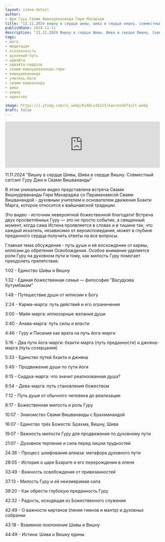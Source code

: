 ```yaml
---
layout: video-detail
author:
- Шри Гуру Свами Вишнудевананда Гири Махарадж
title: "11.11.2024 вишну в сердце шивы, шива в сердце вишну. совместный сатсанг гуру джи и свами вишвананды"
publishDate: 2024-11-11
description: "11.11.2024 Вишну в сердце Шивы, Шива в сердце Вишну. Совместный сатсанг Гуру Джи и Свами Вишвананды  В этом уникальном видео представлена встреча Свами Вишнудевананды Гири Махараджа со Парамахамсой Свами Вишванандой - духовным учителем и основател"
tags: 
- йога
- медитация
- осознанность
- духовный-путь
- адвайта
- адвайта-сиддхов
- свами-вишнудевананда-гири
- вишнудевананда
- учитель-йоги
- свами-вишвананда
- шива
- вишну
- единство

image: https://i.ytimg.com/vi_webp/KiADLu4IoII/maxresdefault.webp
draft: false
---
```


<iframe width="100%" src="https://www.youtube.com/embed/KiADLu4IoII" frameborder="0" allowfullscreen=""></iframe> 

 11.11.2024 "Вишну в сердце Шивы, Шива в сердце Вишну. Совместный сатсанг Гуру Джи и Свами Вишвананды"

 В этом уникальном видео представлена встреча Свами Вишнудевананды Гири Махараджа со Парамахамсой Свами Вишванандой - духовным учителем и основателем движения Бхакти Марга, которое относится к вайшнавской традиции. 

  
 Это видео - источник невероятной божественной благодати! Встреча двух просветлённых Гуру — это не просто событие, а священный момент, когда сама Истина проявляется в словах и в тишине так, что каждый искатель, независимо от вероисповедания, может в глубине преданного сердца получить ответы на все вопросы.

  
 Главная тема обсуждения - путь души и её восхождение от кармы, иллюзии до обретения Освобождения. Особое внимание уделяется роли Гуру на духовном пути и тому, как милость Гуру помогает преодолеть препятствия.

  
 1:02 - Единство Шивы и Вишну

 1:32 - Единая божественная семья — философия "Васудхэва Кутумбакам" 

 1:48 - Путешествие души от иллюзии к Богу 

 2:24 - Карма-марга: путь действий и его ограничения 

 3:00 - Майя-марга: иллюзорные желания души 

 3:40 - Анава-марга: путь силы и власти 

 4:46 - Гуру и Писания как врата на путь йога-марги 

 5:16 - Два пути йога-марги: бхакти-марга (путь преданности) и джняна-марга (путь созерцания) 

 5:33 - Единство путей бхакти и джняна 

 5:49 - Продвижение души по пути йоги 

 6:15 - Сиддха-марга: что значит реализованная душа? 

 6:54 - Дева-марга: путь становления божеством 

 7:12 - Путь души от обычного человека до реализации 

 8:17 - Божественная милость и роль Гуру 

 10:07 - Знакомство Свами Вишвананды с Брахманандой 

 16:07 - Единство трёх Божеств: Брахма, Вишну, Шива 

 19:07 - Важность милости Гуру для продвижения по духовному пути 

 21:07 - Духовное терпение и сила перед лицом трудностей 

 24:36 - Процесс шлифования алмаза: метафора духовного пути 

 28:05 - История о царе Бхарате и его перерождении в оленя 

 33:49 - Важность освобождения от привязанностей 

 37:13 - Милость Гуру и её неизмеримая сила 

 39:20 - Как обрести глубокую преданность Гуру 

 42:32 - Радость, исходящая из Божественного служения 

 42:49 - О важности киртанов (пения гимнов и мантр) и духовных собрании 

 43:18 - Взаимное поклонение Шивы и Вишну 

 44:49 - Истина: Шива и Вишну едины

  

 